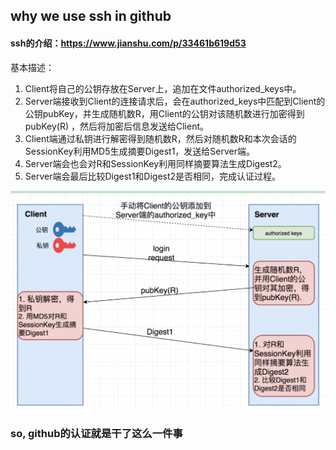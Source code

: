 ## why we use ssh in github

#### ssh的介绍：https://www.jianshu.com/p/33461b619d53

基本描述：

1. Client将自己的公钥存放在Server上，追加在文件authorized_keys中。
2. Server端接收到Client的连接请求后，会在authorized_keys中匹配到Client的公钥pubKey，并生成随机数R，用Client的公钥对该随机数进行加密得到pubKey(R)
    ，然后将加密后信息发送给Client。
3. Client端通过私钥进行解密得到随机数R，然后对随机数R和本次会话的SessionKey利用MD5生成摘要Digest1，发送给Server端。
4. Server端会也会对R和SessionKey利用同样摘要算法生成Digest2。
5. Server端会最后比较Digest1和Digest2是否相同，完成认证过程。

<img src="ssh.assets/image-20200719160146454.png" alt="image-20200719160146454" width=600 />



### so, github的认证就是干了这么一件事

### 





